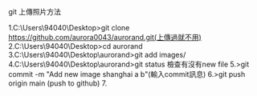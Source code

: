git 上傳照片方法

1.C:\Users\94040\Desktop>git clone https://github.com/aurora0043/aurorand.git(上傳過就不用)
2.C:\Users\94040\Desktop>cd aurorand
3.C:\Users\94040\Desktop\aurorand>git add images/
4.C:\Users\94040\Desktop\aurorand>git status 
  檢查有沒有new file
5.>git commit -m "Add new image shanghai a b"(輸入commit訊息)
6.>git push origin main (push to github)
7.
